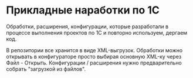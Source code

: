 # Прикладные наработки по 1С
Обработки, расширения, конфигурации, которые разработали в процессе выполнения проектов по 1С и повторно используем, дергаем код.

В репозитории все хранится в виде XML-выгрузок. Обработки можно открывать в конфигураторе просто выбирая основную XML-ку через Файл - Открыть. Конфигурации / расширения нужно предварительно собрать "загрузкой из файлов".
